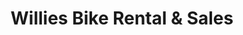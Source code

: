 ---
title: "Willies Bike Rental & Sales"
url: /upper-tantallon/willies-bike-rental-und-sales/
shop: Fahrrad
---